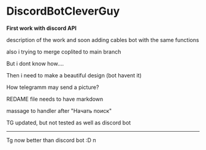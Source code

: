 # DiscordBotCleverGuy
<b>First work with discord API</b>

description of the work and soon adding cables bot with the same functions

also i trying to merge coplited to main branch

But i dont know how....

Then i need to make a beautiful design (bot havent it)

How telegramm may send a picture?

REDAME file needs to have markdown

massage to handler after "Начать поиск"


TG updated, but not tested as well as discord bot
<hr>
Tg now better than discord bot :D п 
